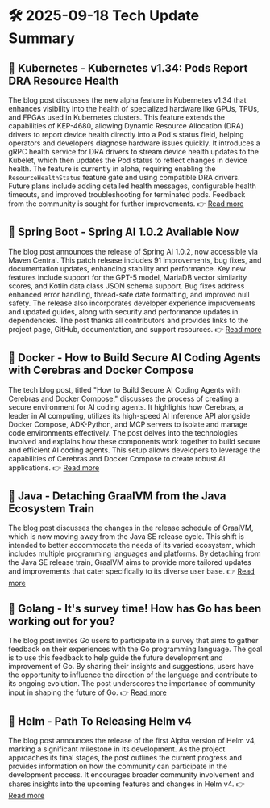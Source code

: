 # 🛠️ 2025-09-18 Tech Update Summary

## 🔹 Kubernetes - Kubernetes v1.34: Pods Report DRA Resource Health
The blog post discusses the new alpha feature in Kubernetes v1.34 that enhances visibility into the health of specialized hardware like GPUs, TPUs, and FPGAs used in Kubernetes clusters. This feature extends the capabilities of KEP-4680, allowing Dynamic Resource Allocation (DRA) drivers to report device health directly into a Pod's status field, helping operators and developers diagnose hardware issues quickly. It introduces a gRPC health service for DRA drivers to stream device health updates to the Kubelet, which then updates the Pod status to reflect changes in device health. The feature is currently in alpha, requiring enabling the `ResourceHealthStatus` feature gate and using compatible DRA drivers. Future plans include adding detailed health messages, configurable health timeouts, and improved troubleshooting for terminated pods. Feedback from the community is sought for further improvements.
👉 [Read more](https://kubernetes.io/blog/2025/09/17/kubernetes-v1-34-pods-report-dra-resource-health/)

## 🔹 Spring Boot - Spring AI 1.0.2 Available Now
The blog post announces the release of Spring AI 1.0.2, now accessible via Maven Central. This patch release includes 91 improvements, bug fixes, and documentation updates, enhancing stability and performance. Key new features include support for the GPT-5 model, MariaDB vector similarity scores, and Kotlin data class JSON schema support. Bug fixes address enhanced error handling, thread-safe date formatting, and improved null safety. The release also incorporates developer experience improvements and updated guides, along with security and performance updates in dependencies. The post thanks all contributors and provides links to the project page, GitHub, documentation, and support resources.
👉 [Read more](https://spring.io/blog/2025/09/17/spring-ai-1-0-2-available-now)

## 🔹 Docker - How to Build Secure AI Coding Agents with Cerebras and Docker Compose
The tech blog post, titled "How to Build Secure AI Coding Agents with Cerebras and Docker Compose," discusses the process of creating a secure environment for AI coding agents. It highlights how Cerebras, a leader in AI computing, utilizes its high-speed AI inference API alongside Docker Compose, ADK-Python, and MCP servers to isolate and manage code environments effectively. The post delves into the technologies involved and explains how these components work together to build secure and efficient AI coding agents. This setup allows developers to leverage the capabilities of Cerebras and Docker Compose to create robust AI applications.
👉 [Read more](https://www.docker.com/blog/cerebras-docker-compose-secure-ai-coding-agents/)

## 🔹 Java - Detaching GraalVM from the Java Ecosystem Train
The blog post discusses the changes in the release schedule of GraalVM, which is now moving away from the Java SE release cycle. This shift is intended to better accommodate the needs of its varied ecosystem, which includes multiple programming languages and platforms. By detaching from the Java SE release train, GraalVM aims to provide more tailored updates and improvements that cater specifically to its diverse user base.
👉 [Read more](https://inside.java/2025/09/17/detaching-graalvm-java-ecosystem/)

## 🔹 Golang - It's survey time! How has Go has been working out for you?
The blog post invites Go users to participate in a survey that aims to gather feedback on their experiences with the Go programming language. The goal is to use this feedback to help guide the future development and improvement of Go. By sharing their insights and suggestions, users have the opportunity to influence the direction of the language and contribute to its ongoing evolution. The post underscores the importance of community input in shaping the future of Go.
👉 [Read more](https://go.dev/blog/survey2025-announce)

## 🔹 Helm - Path To Releasing Helm v4
The blog post announces the release of the first Alpha version of Helm v4, marking a significant milestone in its development. As the project approaches its final stages, the post outlines the current progress and provides information on how the community can participate in the development process. It encourages broader community involvement and shares insights into the upcoming features and changes in Helm v4.
👉 [Read more](https://helm.sh/blog/path-to-helm-v4/)

